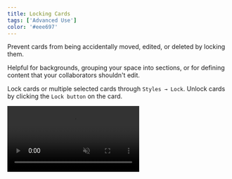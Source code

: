 ```yaml
---
title: Locking Cards
tags: ['Advanced Use']
color: '#eee697'
---
```


Prevent cards from being accidentally moved, edited, or deleted by locking them.

Helpful for backgrounds, grouping your space into sections, or for defining content that your collaborators shouldn't edit.

Lock cards or multiple selected cards through `Styles → Lock`. Unlock cards by clicking the `Lock button` on the card.

<video class="" autoplay loop muted playsinline>
  <source src="https://kinopio-updates.us-east-1.linodeobjects.com/lock-cards.mp4">
</video>
